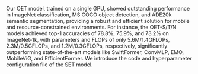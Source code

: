 Our OET model, trained on a single GPU, showed outstanding performance in ImageNet classification, MS COCO object detection, and ADE20k semantic segmentation, providing a robust and efficient solution for mobile and resource-constrained environments. 
For instance, the OET-S/T/N models achieved top-1 accuracies of 78.8%, 75.9%, and 73.2% on ImageNet-1k, with parameters and FLOPs of only 5.6M/1.4GFLOPs, 2.3M/0.5GFLOPs, and 1.2M/0.3GFLOPs, respectively, significantly outperforming state-of-the-art models like SwiftFormer, ConvMLP, EMO, MobileViG, and EfficientFormer.
We introduce the code and hyperparameter configuration file of the SET model.
